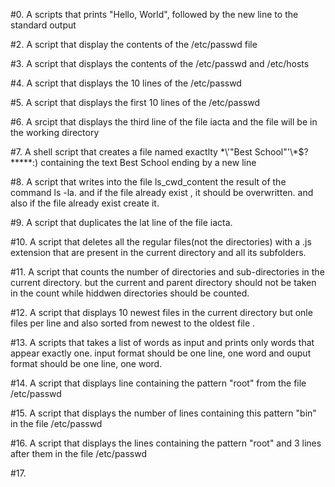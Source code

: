 #0. A scripts that prints "Hello, World", followed by the new line to the standard output

#2. A script that display the contents of the /etc/passwd file

#3. A script that displays the contents of the /etc/passwd and /etc/hosts

#4. A script that displays the 10 lines of the /etc/passwd


#5. A script that displays the first 10 lines of the /etc/passwd

#6. A srcipt that displays the third line of the file iacta and the file will be in the working directory

#7. A shell script that creates a file named exactlty \*\\'"Best School"\'\\*$\?\*\*\*\*\*:) containing the text Best School ending by a new line

#8. A script that writes into the file ls_cwd_content the result of the command ls -la. and if the file already exist , it should be overwritten. and also if the file already exist create it.

#9. A script that duplicates the lat line of the file iacta.


#10. A script that deletes all the regular files(not the directories) with a .js extension that are present in the current directory and all its subfolders.

#11. A script that counts the number of directories and sub-directories in the current directory. but the current and parent directory should not be taken in the count while hiddwen directories should be counted.

#12. A script that displays 10 newest files in the current directory but onle files per line and also sorted from newest to the oldest file .

#13. A scripts that takes a list of words as input and prints only words that appear exactly one. input format should be one line, one word and ouput format should be one line, one word.

#14. A script that displays line containing the pattern "root"  from the file /etc/passwd

#15. A script that displays the number of lines containing this pattern "bin" in the file /etc/passwd

#16. A script that displays the lines containing the pattern "root"  and 3 lines after them in the file /etc/passwd

#17. 
